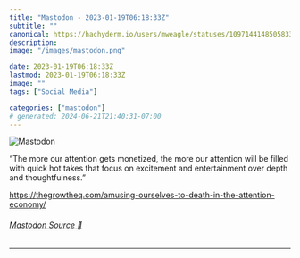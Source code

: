 ```yaml
---
title: "Mastodon - 2023-01-19T06:18:33Z"
subtitle: ""
canonical: https://hachyderm.io/users/mweagle/statuses/109714414850583357
description:
image: "/images/mastodon.png"

date: 2023-01-19T06:18:33Z
lastmod: 2023-01-19T06:18:33Z
image: ""
tags: ["Social Media"]

categories: ["mastodon"]
# generated: 2024-06-21T21:40:31-07:00
---
```

![Mastodon](/images/mastodon.png)

<p>“The more our attention gets monetized, the more our attention will be filled with quick hot takes that focus on excitement and entertainment over depth and thoughtfulness.”</p><p><a href="https://thegrowtheq.com/amusing-ourselves-to-death-in-the-attention-economy/" target="_blank" rel="nofollow noopener noreferrer" translate="no"><span class="invisible">https://</span><span class="ellipsis">thegrowtheq.com/amusing-oursel</span><span class="invisible">ves-to-death-in-the-attention-economy/</span></a></p>


###### [Mastodon Source 🐘](https://hachyderm.io/@mweagle/109714414850583357)

___
